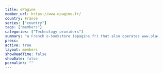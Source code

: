 ```yaml
---
title: ePagine
member_url: https://www.epagine.fr/
country: France
series: ["country"] 
tags: ["members"]
categories: ["Technology providers"]
summary: "a French e-bookstore (epagine.fr) that also operates www.placedeslibraires.fr, an e-bookstore shared by multiple independent booksellers."
press:
active: true
layout: members 
showReadTime: false
showDate: false
permalink: ""
---
```

